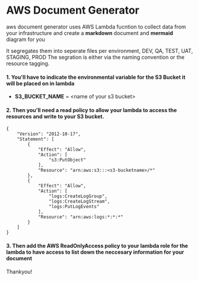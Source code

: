 # AWS Document Generator

aws document generator uses AWS Lambda fucntion to collect data from your infrastructure and create a **markdown** document and **mermaid** diagram for you

It segregates them into seperate files per environment, DEV, QA, TEST, UAT, STAGING, PROD
The segration is either via the naming convention or the resource tagging.


#### 1. You'll have to indicate the environmental variable for the S3 Bucket it will be placed on in lambda

* **S3_BUCKET_NAME** = \<name of your s3 bucket>

#### 2. Then you'll need a read policy to allow your lambda to access the resources and write to your S3 bucket.


```
{
    "Version": "2012-10-17",
    "Statement": [
        {
            "Effect": "Allow",
            "Action": [
                "s3:PutObject"
            ],
            "Resource": "arn:aws:s3:::<s3-bucketname>/*"
        },
        {
            "Effect": "Allow",
            "Action": [
                "logs:CreateLogGroup",
                "logs:CreateLogStream",
                "logs:PutLogEvents"
            ],
            "Resource": "arn:aws:logs:*:*:*"
        }
    ]
}
```

#### 3. Then add the AWS ReadOnlyAccess policy to your lambda role for the lambda to have access to list down the neccesary information for your document

Thankyou!


